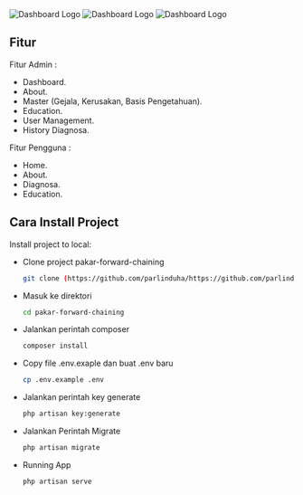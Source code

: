<img src="https://github.com/parlinduha/my-image/blob/main/pakar-forward-chaining/6.png"  alt="Dashboard Logo">

<img src="https://github.com/parlinduha/my-image/blob/main/pakar-forward-chaining/1.png"  alt="Dashboard Logo">
<img src="https://github.com/parlinduha/my-image/blob/main/pakar-forward-chaining/9.png"  alt="Dashboard Logo">

## Fitur

Fitur Admin :

- Dashboard.
- About.
- Master (Gejala, Kerusakan, Basis Pengetahuan).
- Education.
- User Management.
- History Diagnosa.


Fitur Pengguna :

- Home.
- About.
- Diagnosa.
- Education.



## Cara Install Project

Install project to local:

- Clone project pakar-forward-chaining
  ````bash
  git clone (https://github.com/parlinduha/https://github.com/parlinduha/pakar-forward-chaining.git)
  ````
- Masuk ke direktori
  ````bash
  cd pakar-forward-chaining
  ````
- Jalankan perintah composer
  ````bash
  composer install
  ````
- Copy file .env.exaple dan buat .env baru
  ````bash
  cp .env.example .env
  ````
- Jalankan perintah key generate
  ````bash
  php artisan key:generate
  ````
- Jalankan Perintah Migrate
  ````bash
  php artisan migrate
  ````
- Running App
  ````bash
  php artisan serve
  ````
